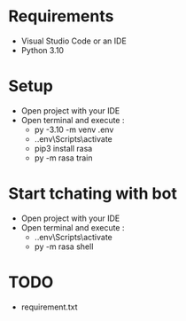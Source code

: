 # Requirements
 - Visual Studio Code or an IDE
 - Python 3.10



# Setup
 - Open project with your IDE
 - Open terminal and execute :
    - py -3.10 -m venv .env
    - .\.env\Scripts\activate
    - pip3 install rasa
    - py -m rasa train



# Start tchating with bot
 - Open project with your IDE
 - Open terminal and execute :
    - .\.env\Scripts\activate
    - py -m rasa shell



# TODO
 - requirement.txt